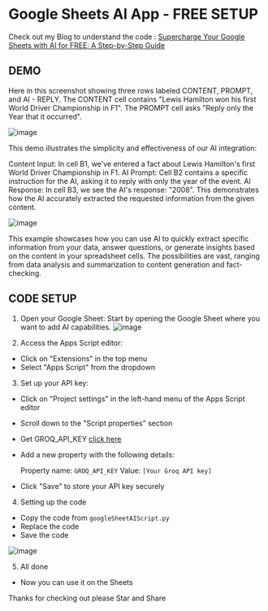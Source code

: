 # Google Sheets AI App - FREE SETUP

Check out my Blog to understand the code : [Supercharge Your Google Sheets with AI for FREE: A Step-by-Step Guide](https://genxclub.hashnode.dev/supercharge-your-google-sheets-with-ai-for-free-a-step-by-step-guide)

## DEMO

Here in this screenshot showing three rows labeled CONTENT, PROMPT, and AI - REPLY. The CONTENT cell contains "Lewis Hamilton won his first World Driver Championship in F1". The PROMPT cell asks "Reply only the Year that it occurred". 

![image](https://github.com/user-attachments/assets/4a68eac9-44cb-48ac-a6ba-5de667c3e2fb)

This demo illustrates the simplicity and effectiveness of our AI integration:

Content Input: In cell B1, we've entered a fact about Lewis Hamilton's first World Driver Championship in F1.
AI Prompt: Cell B2 contains a specific instruction for the AI, asking it to reply with only the year of the event.
AI Response: In cell B3, we see the AI's response: "2008". This demonstrates how the AI accurately extracted the requested information from the given content.

![image](https://github.com/user-attachments/assets/66d9a247-ca85-45ab-bd0f-e103d91b9744)

This example showcases how you can use AI to quickly extract specific information from your data, answer questions, or generate insights based on the content in your spreadsheet cells. The possibilities are vast, ranging from data analysis and summarization to content generation and fact-checking.

## CODE SETUP

1. Open your Google Sheet: Start by opening the Google Sheet where you want to add AI capabilities.
 ![image](https://github.com/user-attachments/assets/16a0115a-fd11-45fd-984c-d486f8408992)

3. Access the Apps Script editor:
  - Click on "Extensions" in the top menu
  - Select "Apps Script" from the dropdown

3. Set up your API key:
  - Click on "Project settings" in the left-hand menu of the Apps Script editor
  - Scroll down to the "Script properties" section
  - Get GROQ_API_KEY [click here](https://genxclub.hashnode.dev/how-to-obtain-your-groq-api-key-a-step-by-step-guide)
  - Add a new property with the following details:

    Property name: `GROQ_API_KEY`
    Value: `[Your Groq API key]`

  - Click "Save" to store your API key securely

4. Setting up the code 
  - Copy the code from `googleSheetAIScript.py`
  - Replace the code 
  - Save the code

![image](https://github.com/user-attachments/assets/42f8a6fd-db3f-4e34-880f-caaee5e46b95)


5. All done
  - Now you can use it on the Sheets 
 

Thanks for checking out please Star and Share 

